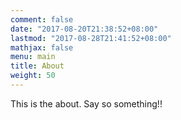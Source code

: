 ```yaml
---
comment: false
date: "2017-08-20T21:38:52+08:00"
lastmod: "2017-08-28T21:41:52+08:00"
mathjax: false
menu: main
title: About
weight: 50
---
```


This is the about. Say so something!!

